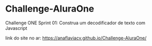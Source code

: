 # Challenge-AluraOne
Challenge ONE Sprint 01: Construa um decodificador de texto com Javascript

link do site no ar: https://anaflaviacv.github.io/Challenge-AluraOne/

